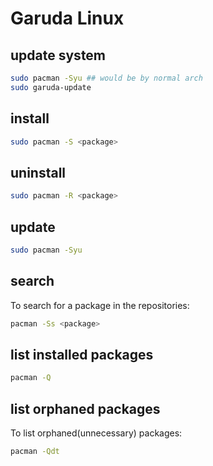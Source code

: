# Garuda Linux

## update system

```bash
sudo pacman -Syu ## would be by normal arch
sudo garuda-update
```

## install

```bash
sudo pacman -S <package>
```

## uninstall

```bash
sudo pacman -R <package>
```

## update

```bash
sudo pacman -Syu
```

## search

To search for a package in the repositories:

```bash
pacman -Ss <package>
```

## list installed packages

```bash
pacman -Q
```

## list orphaned packages

To list orphaned(unnecessary) packages:

```bash
pacman -Qdt
```
